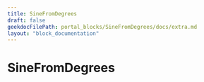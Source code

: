 ```yaml
---
title: SineFromDegrees
draft: false
geekdocFilePath: portal_blocks/SineFromDegrees/docs/extra.md
layout: "block_documentation"
---
```

# SineFromDegrees